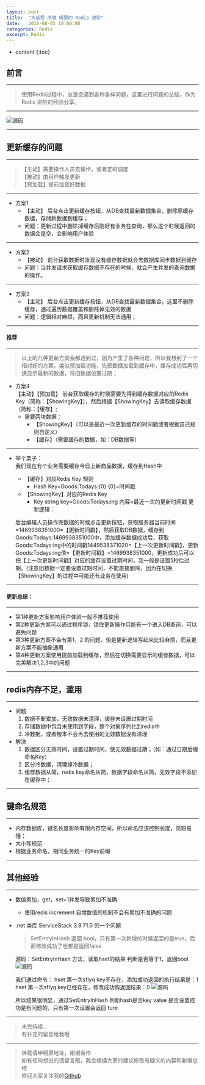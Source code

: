 ```yaml
---
layout: post
title:  "大话程 序猿 眼里的 Redis 进阶"
date:   2016-08-05 10:00:00
categories: Redis
excerpt: Redis
---
```


* content
{:toc} 


## 前言

---

> 使用Redis过程中，总是会遇到各种各样问题，这里进行问题的总结，作为Redis 进阶的经验分享。

---

![源码](http://demo.thankbabe.com/blog/images/r_bz.jpg) 

---

## 更新缓存的问题

---

> 【主动】需要操作人员去操作，或者定时调度   
> 【被动】由用户触发更新    
> 【预加载】提前加载好数据

---

* 方案1  
    * 【主动】 后台点击更新缓存按钮，从DB查找最新数据集合，删除原缓存数据，存储新数据到缓存；   
    * 问题：更新过程中删除掉缓存后刚好有业务在查询，那么这个时候返回的数据会是空，会影响用户体验

---

* 方案2    
    * 【被动】 前台获取数据时发现没有缓存数据就会去数据库同步数据到缓存     
    * 问题：当并发请求获取缓存数据不存在的时候，就会产生并发的查询数据的操作。

---

* 方案3   
    * 【主动】 后台点击更新缓存按钮，从DB查找最新数据集合，这里不删除缓存，通过遍历数据覆盖和删除掉无效的数据   
    * 问题：逻辑相对麻烦，而且更新机制无法通用；
    
---

#### 推荐

---

> 以上的几种更新方案我都遇到过，因为产生了各种问题，所以我想到了一个相对好的方案，类似预加载功能，先把数据加载到缓存中，缓存成功后再切换显示最新的数据，将旧数据设置过期；   

* 方案4  
    【主动】【预加载】 前台获取缓存的时候需要先得到缓存数据对应的Redis Key（简称：【ShowingKey】），然后根据【ShowingKey】去读取缓存数据（简称：【缓存】;
    * 需要两块数据：
        * 【ShowingKey】（可以是最近一次更新缓存的时间戳或者根据自己规则自定义）
        * 【缓存】（需要缓存的数据，如：DB数据等）
      
---  

* 举个栗子：        
    我们现在有个业务需要缓存今日上新商品数据，缓存到Hash中   
    * 【缓存】对应Redis Key 规则
        * Hash Key=Goods:Todays:{0}  {0}=时间戳
    * 【ShowingKey】对应的Redis Key  
        * Key string key=Goods:Todays:ing  内容=最近一次的更新时间戳
    更新逻辑：  
    
    后台编辑人员操作完数据的时候点击更新按钮，获取服务器当前时间=1469938351000=【更新时间戳】，然后获取DB数据，缓存到Goods:Todays:1469938351000中，添加缓存数据成功后，获取Goods:Todays:ing中的时间戳1449538371020=【上一次更新时间戳】，更新Goods:Todays:ing值=【更新时间戳】=1469938351000，更新成功后可以把【上一次更新时间戳】对应的缓存设置过期时间，我一般是设置5秒后过期。(注意旧数据一定要设置过期时间，不能直接删除，因为在切换【ShowingKey】的过程中可能还有业务在使用)
    
---

#### 更新总结：

---

* 第1种更新方案影响用户体验一般不推荐使用
* 第2种更新方案可以通过程序锁，锁住更新操作只能有一个进入DB查询，可以避免问题
* 第3种更新方案不会有第1，2 的问题，但是更新逻辑写起来比较麻烦，而且更新方案不能抽象通用
* 第4种更新方案使用提前加载到缓存，然后在切换需要显示的缓存数据，可以完美解决1,2,3中的问题
 
---
 
## redis内存不足，滥用

---

* 问题
    1. 数据不断累加，无效数据未清理，缓存未设置过期时间  
    2. 存储数据中包含未使用到字段，整个对象序列化到redis中
    3. 冷数据，或者根本不会再去使用的无效数据没有清理
* 解决
    1. 数据区分无效时间，设置过期时间，使无效数据过期；（如：通过日期后缀命名Key）
    2. 区分冷数据，清理掉冷数据；
    3. 缓存数据从简，redis key命名从简，数据字段命名从简，无效字段不添加在缓存中；

---

## 键命名规范

---

* 内存数据库，键名长度影响有限内存空间，所以命名应该控制长度，简短易懂；
* 大小写规范
* 根据业务命名，相同业务统一的Key前缀

---

## 其他经验

---

* 数值累加，get，set+1并发导致累加不准确
    * 使用redis increment  自增数值的机制不会有累加不准确的问题
* .net 类库 ServiceStack 3.9.71.0 的一个问题 
    > SetEntryInHash 返回 bool，只有第一次新增的时候返回的是true，后面修改成功了也都是返回false

    源码：SetEntryInHash 方法，读取hset的结果 判断是否等于1，返回bool
    ![源码](http://demo.thankbabe.com/blog/images/r2.png)  
    
    我们通过命令：
        hset 第一次sflyq  key不存在，添加成功返回的执行结果是：1
        hset 第一次sflyq  key已经存在，修改成功购返回结果：0
    ![源码](http://demo.thankbabe.com/blog/images/r1.png)
    
    所以结果很明显，通过SetEntryInHash  判断hash是否key value 是否设置成功是有问题的，只有第一次设置会返回 ture

---

> 未完待续...  
> 有补充的留言给我哦

---

> 转载请申明原地址，谢谢合作   
> 如有任何想说的请留言哦，我会根据大家的建议修改有疑义的内容和新增总结    
> 欢迎大家关注我的[Github](https://github.com/SFLAQiu)   

